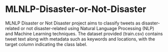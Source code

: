 # MLNLP-Disaster-or-Not-Disaster
MLNLP Disaster or Not Disaster project aims to classify tweets as disaster-related or not disaster-related using Natural Language Processing (NLP) and Machine Learning techniques. The dataset provided (train.csv) contains tweet text along with metadata such as keywords and locations, with the target column indicating the class label. 
